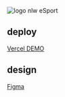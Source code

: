
![logo nlw eSport](./.git/esport.webp) 

## deploy 

[Vercel DEMO]() 

## design 

[Figma](https://www.figma.com/file/xMiIXFtKuMvFvAeuHgxtzW) 

